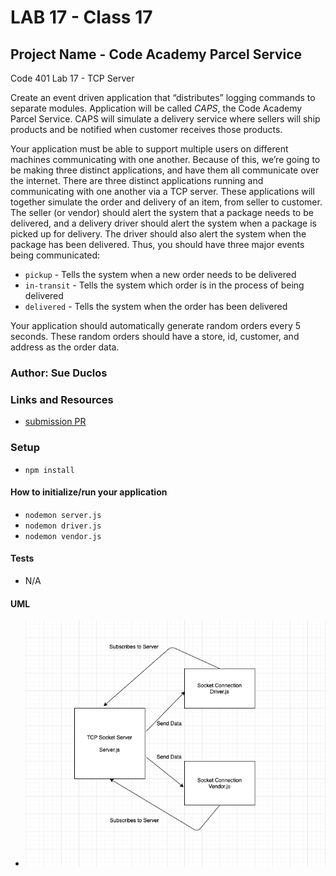 # LAB 17 - Class 17

## Project Name - Code Academy Parcel Service

Code 401 Lab 17 - TCP Server

Create an event driven application that “distributes” logging commands to separate modules. Application will be called *CAPS*, the Code Academy Parcel Service. CAPS will simulate a delivery service where sellers will ship products and be notified when customer receives those products.

Your application must be able to support multiple users on different machines communicating with one another. Because of this, we’re going to be making three distinct applications, and have them all communicate over the internet. There are three distinct applications running and communicating with one another via a TCP server. These applications will together simulate the order and delivery of an item, from seller to customer. The seller (or vendor) should alert the system that a package needs to be delivered, and a delivery driver should alert the system when a package is picked up for delivery. The driver should also alert the system when the package has been delivered. Thus, you should have three major events being communicated:

- `pickup` - Tells the system when a new order needs to be delivered
- `in-transit` - Tells the system which order is in the process of being delivered
- `delivered` - Tells the system when the order has been delivered

Your application should automatically generate random orders every 5 seconds. These random orders should have a store, id, customer, and address as the order data.

### Author: Sue Duclos

### Links and Resources

- [submission PR](https://github.com/sueduclos-401-advanced-javascript/lab-17/pull/1)

### Setup

- `npm install`

#### How to initialize/run your application

- `nodemon server.js`
- `nodemon driver.js`
- `nodemon vendor.js`

#### Tests

- N/A

#### UML

- ![UML16](https://github.com/sueduclos-401-advanced-javascript/lab-17/blob/master/assets/lab-16-uml.jpg)
